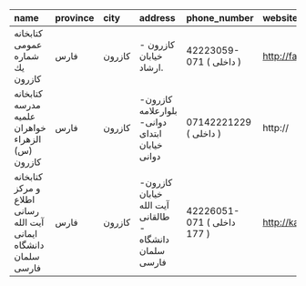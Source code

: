 | name                                                            | province   | city   | address                                               | phone_number               | website                 |
|:----------------------------------------------------------------|:-----------|:-------|:------------------------------------------------------|:---------------------------|:------------------------|
| كتابخانه عمومی شماره یك كازرون                                  | فارس       | كازرون | كازرون - خیابان ارشاد.                                | 42223059-071 ( داخلی  )    | http://farspl.ir        |
| کتابخانه مدرسه علمیه خواهران الزهراء (س) کازرون                 | فارس       | كازرون | کازرون- بلوارعلامه دوانی- ابتدای خیابان دوانی         | 07142221229 ( داخلی  )     | http://                 |
| کتابخانه و مرکز اطلاع رسانی آیت الله ایمانی دانشگاه سلمان فارسی | فارس       | كازرون | کازرون- خیابان آیت الله طالقانی - دانشگاه سلمان فارسی | 42226051-071 ( داخلی 177 ) | http://kazerunsfu.ac.ir |